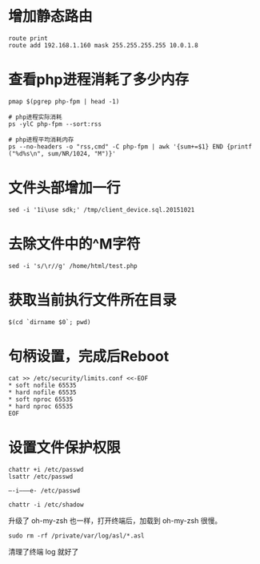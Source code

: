 # 增加静态路由
```
route print
route add 192.168.1.160 mask 255.255.255.255 10.0.1.8
```

# 查看php进程消耗了多少内存
```
pmap $(pgrep php-fpm | head -1)

# php进程实际消耗
ps -ylC php-fpm --sort:rss

# php进程平均消耗内存
ps --no-headers -o "rss,cmd" -C php-fpm | awk '{sum+=$1} END {printf ("%d%s\n", sum/NR/1024, "M")}'
```

# 文件头部增加一行
```
sed -i '1i\use sdk;' /tmp/client_device.sql.20151021
```

# 去除文件中的^M字符
```
sed -i 's/\r//g' /home/html/test.php
```
# 获取当前执行文件所在目录
```
$(cd `dirname $0`; pwd)
```
# 句柄设置，完成后Reboot
```
cat >> /etc/security/limits.conf <<-EOF
* soft nofile 65535
* hard nofile 65535
* soft nproc 65535
* hard nproc 65535
EOF
```
# 设置文件保护权限
```
chattr +i /etc/passwd
lsattr /etc/passwd

—-i——–e- /etc/passwd

chattr -i /etc/shadow
```


升级了 oh-my-zsh 也一样，打开终端后，加载到 oh-my-zsh 很慢。
```
sudo rm -rf /private/var/log/asl/*.asl
```
清理了终端 log 就好了
